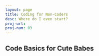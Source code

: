 ```yaml
---
layout: page
title: Coding for Non-Coders
desc: Where do I even start?
proj-url: 
proj-num: 03
---
```




## Code Basics for Cute Babes

